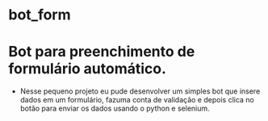 # bot_form
# Bot para preenchimento de formulário automático.
- Nesse pequeno projeto eu pude desenvolver um simples bot que insere dados em um formulário,
fazuma conta de validação e depois clica no botão para enviar os dados usando o python e selenium.

